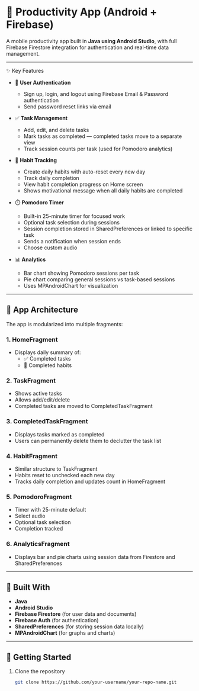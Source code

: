 # 📱 Productivity App (Android + Firebase)

A mobile productivity app built in **Java using Android Studio**, with full Firebase Firestore integration for authentication and real-time data management.

---

✨ Key Features

- 🔐 **User Authentication**
  - Sign up, login, and logout using Firebase Email & Password authentication
  - Send password reset links via email

- ✅ **Task Management**
  - Add, edit, and delete tasks
  - Mark tasks as completed — completed tasks move to a separate view
  - Track session counts per task (used for Pomodoro analytics)

- 🔁 **Habit Tracking**
  - Create daily habits with auto-reset every new day
  - Track daily completion
  - View habit completion progress on Home screen
  - Shows motivational message when all daily habits are completed

- ⏱️ **Pomodoro Timer**
  - Built-in 25-minute timer for focused work
  - Optional task selection during sessions
  - Session completion stored in SharedPreferences or linked to specific task
  - Sends a notification when session ends
  - Choose custom audio

- 📊 **Analytics**
  - Bar chart showing Pomodoro sessions per task
  - Pie chart comparing general sessions vs task-based sessions
  - Uses MPAndroidChart for visualization

---

## 🧩 App Architecture

The app is modularized into multiple fragments:

### 1. **HomeFragment**
- Displays daily summary of:
  - ✅ Completed tasks
  - 🔁 Completed habits

### 2. **TaskFragment**
- Shows active tasks
- Allows add/edit/delete
- Completed tasks are moved to CompletedTaskFragment

### 3. **CompletedTaskFragment**
- Displays tasks marked as completed
- Users can permanently delete them to declutter the task list

### 4. **HabitFragment**
- Similar structure to TaskFragment
- Habits reset to unchecked each new day
- Tracks daily completion and updates count in HomeFragment

### 5. **PomodoroFragment**
- Timer with 25-minute default
- Select audio
- Optional task selection
- Completion tracked

### 6. **AnalyticsFragment**
- Displays bar and pie charts using session data from Firestore and SharedPreferences

---

## 🔧 Built With

- **Java**
- **Android Studio**
- **Firebase Firestore** (for user data and documents)
- **Firebase Auth** (for authentication)
- **SharedPreferences** (for storing session data locally)
- **MPAndroidChart** (for graphs and charts)

---

## 🚀 Getting Started

1. Clone the repository  
   ```bash
   git clone https://github.com/your-username/your-repo-name.git

